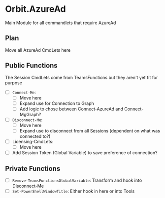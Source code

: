 ﻿# Orbit.AzureAd

Main Module for all commandlets that require AzureAd

## Plan

Move all AzureAd CmdLets here

## Public Functions

The Session CmdLets come from TeamsFunctions but they aren't yet fit for purpose

- [ ] `Connect-Me`:
  - [ ] Move here
  - [ ] Expand use for Connection to Graph
  - [ ] Add logic to chose between Connect-AzureAd and Connect-MgGraph?
- [ ] `Disconnect-Me`:
  - [ ] Move here
  - [ ] Expand use to disconnect from all Sessions (dependent on what was connected to?)
- [ ] Licensing-CmdLets:
  - [ ] Move here
- [ ] Add Session Token (Global Variable) to save preference of connection?

## Private Functions

- [ ] `Remove-TeamsFunctionsGlobalVariable`: Transform and hook into Disconnect-Me
- [ ] `Set-PowerShellWindowTitle`: Either hook in here or into Tools
